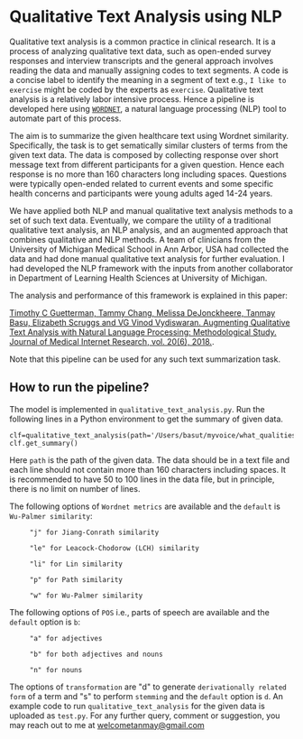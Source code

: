 # Qualitative Text Analysis using NLP
 
Qualitative text analysis is a common practice in clinical research. It is a process of analyzing qualitative text data, such as open-ended survey responses and interview transcripts and the general approach involves reading the data and manually assigning codes to text segments. A code is a concise label to identify the meaning in a segment of text e.g., `I like to exercise` might be coded by the experts as `exercise`. Qualitative text analysis is a relatively labor intensive process. Hence a pipeline is developed here using [`WORDNET`](https://www.nltk.org/howto/wordnet.html), a natural language processing (NLP) tool to automate part of this process. 

The aim is to summarize the given healthcare text using Wordnet similarity. Specifically, the task is to get sematically similar clusters of terms from the given text data. The data is composed by collecting response over short message text from different participants for a given question. Hence each response is no more than 160 characters long including spaces. Questions were typically open-ended related to current events and some specific health concerns and participants were young adults aged 14-24 years.

We have applied both NLP and manual qualitative text analysis methods to a set of such text data. Eventually, we compare the utility of a traditional qualitative text analysis, an NLP analysis, and an augmented approach that combines qualitative and NLP methods. A team of clinicians from the University of Michigan Medical School in Ann Arbor, USA had collected the data and had done manual qualitative text analysis for further evaluation. I had developed the NLP framework with the inputs from another collaborator in Department of Learning Health Sciences at University of Michigan. 


The analysis and performance of this framework is explained in this paper:

[Timothy C Guetterman, Tammy Chang, Melissa DeJonckheere, Tanmay Basu, Elizabeth Scruggs and VG Vinod Vydiswaran. Augmenting Qualitative Text Analysis with Natural Language Processing: Methodological Study. Journal of Medical Internet Research, vol. 20(6), 2018.](https://www.jmir.org/2018/6/e231/).

Note that this pipeline can be used for any such text summarization task. 

## How to run the pipeline?

The model is implemented in `qualitative_text_analysis.py`. Run the following lines in a Python environment to get the summary of given data. 

```
clf=qualitative_text_analysis(path='/Users/basut/myvoice/what_qualities.txt',wordnet_metric='w',pos='b',transformation='d')
clf.get_summary()
```

Here `path` is the path of the given data. The data should be in a text file and each line should not contain more than 160 characters including spaces. It is recommended to have 50 to 100 lines in the data file, but in principle, there is no limit on number of lines. 

The following options of `Wordnet metrics` are available and the `default` is `Wu-Palmer similarity`:    

         "j" for Jiang-Conrath similarity
         
         "le" for Leacock-Chodorow (LCH) similarity
         
         "li" for Lin similarity
         
         "p" for Path similarity
         
         "w" for Wu-Palmer similarity 

The following options of `POS` i.e., parts of speech are available and the `default` option is `b`: 

         "a" for adjectives
         
         "b" for both adjectives and nouns
         
         "n" for nouns 

The options of `transformation` are "d" to generate `derivationally related form` of a term and "s" to perform `stemming` and the `default` option is `d`. An example code to run `qualitative_text_analysis` for the given data is uploaded as `test.py`. For any further query, comment or suggestion, you may reach out to me at welcometanmay@gmail.com
